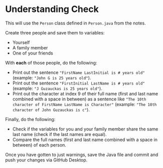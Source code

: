 # Understanding Check

This will use the `Person` class defined in `Person.java` from the notes.

Create three people and save them to variables:
- Yourself
- A family member
- One of your friends

With **each** of those people, do the following:
- Print out the sentence `"FirstName LastInitial is # years old"` (example: `"John G is 25 years old"`).
- Print out the sentence `"FirstInitial LastName is # years old"` (example: `"J Guzauckas is 25 years old"`).
- Print out the character at index 9 of their full name (first and last name combined with a space in between) as a sentence like `"The 10th character of FirstName LastName is Character"` (example: `"The 10th character of John Guzauckas is c"`).

Finally, do the following:
- Check if the variables for you and your family member share the same last name (check if the last names are equal).
- Compare the full names (first and last name combined with a space in between) of each person.

Once you have gotten to just warnings, save the Java file and commit and push your changes via GitHub Desktop.
